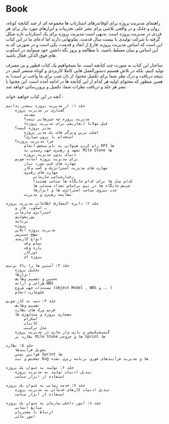 # Book
راهنمای مدیریت پروژه برای کوفاندرهای استارتاپ ها مجموعه ای از چند کتابچه کوتاه، روان و چابک و در واقعی تلاشی برای نشر علم، تجربیات و ابزارهای مورد نیاز برای هر فردی در مدیریت پروژه است. بدیهی است مدیریت پروژه برای یک استارتاپ تازه شکل گرفته با شرکت تولیدی با بیست سال قدمت، تفاوتهایی دارند اما ادعای ما در این کتاب این است که اساس مدیریت پروژه، فارغ از ابعاد و قدمت، یکی است و در صورتی که به این اساس و بنیان مسلط باشید، با مطالعه و بروز نگه داشتن خود میتوانید در اسکوپ های فوق الذکر، فعال باشید.

ساختار این کتاب به صورت چند کتابچه است. ما نمیخواهیم یک کتاب قطور و بی مصرف تولید کنیم، بلکه در تلاش هستیم دستورالعمل هایی کاملا کاربردی و کوتاه منتشر کنیم. در نتیجه دریافت و درک نظر شما برای تکمیل محتوا، از نان شب برای ما واجب تر است! به همین منظور که محتوای اولیه هر کدام از این کتابچه ها در ادامه آمده است. این محتوا با نشر هر جلد و دریافت نظرات شما، تکمیل و بروزرسانی خواهد شد.

آنچه در این کتاب خواهید خواند :

    جلد ۱: از مدیریت پروژه بیشتر بدانیم
        گفتاری بر مدیریت پروژه
            مقدمه
            مدیریت پروژه چه چیزهایی نیست؟
            فیل مولانا (تعاریفی برای مدیریت پروژه)
        مدیر پروژه کیست؟
            اصلی ترین ویژگی های یک مدیر پروژه
            استخدام یا برون سپاری؟
        چرا مدیریت پروژه؟
            رام کردن هیولایی به نام سنجش انجام KPI ها
            تعهد و رهبری جهت رسیدن به Mile Stone ها
            دنیای بدون مدیریت پروژه
        برای مدیریت پروژه آماده شویم
            مهارت های فنی مورد نیاز
            مهارت های مدیریت استراتژیک و کسب وکار
            مهارت های رهبری
                رفتارشناسی سازمانی
                کدام مدل ها برای کدام جایگاه ها مناسب هستند؟
                چینش جایگاه ها در تیم براساس تعداد صندلی ها
                جذب نیروی مناسب استراتژی ها و ابزارها
            مقایسه رهبری و مدیریت 

    جلد ۲: دایره المعارف اطلاعاتی مدیریت پروژه
        اسکوپ، فاز و …
        استراتژی سازمانی
        پورتفولیو
        برنامه
        پروژه
        مدیریت پروژه آنلاین
        سطح دسترسی
        انواع کارمند
            تمام وقت
            پاره وقت
            دورکار
            پروژه ای

    جلد ۳: آستین ها را بالا بزنیم
        تحلیل پروژه
        ابزارها
        تخمین و تقسیم وظایف
        طراحی و ارائه WBS
        مستندات جهت شروع (object Model , WBS و .. )
        فلوچارت انجام

    جلد ۴: دست به کار شویم
        تقسیم وظایف
        فریم ورک های نظارت
        معماری پروژه و متدلوژی ها
            اسکرام
            کانبان
            مدل ترکیبی
        گیمیفیکیشن و بازی وار سازی در مدیریت پروژه
        نظارت بر Mile Stone ها و خروجی Sprint ها

    جلد ۵: نظارت
        تحویل فرآیندها
        قوانین بستن Sprint ها
        تشخیص و ثبت bug ها و مدیریت فرآیندهای فوریِ برنامه ریزی نشده

    جلد ۶: تولید به عنوان یک پروژه
        تبدیل ادبیات تولید به مدیریت پروژه
        استفاده از ابزار مناسب

    جلد ۷: خدمت رسانی به عنوان یک پروژه
        تبدیل ادبیات کارهای خدماتی به مدیریت پروژه
        استفاده از ابزار مناسب

    جلد ۸: امور داخلی سازمان به عنوان یک پروژه
        منابع انسانی
        ارتباط با مشتریان
        امور مالی
